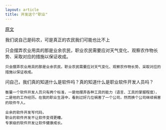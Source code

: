 ```yaml
---
layout: article
title: 开发这个"职业"
---
```


[原文](https://www.ituring.com.cn/article/196)


我们说自己是码农，可是真正的农民我们可能也比不上


只会摆弄农业用具的那是业余农民，职业农民需要应对天气变化、观察农作物长势、采取对应的措施以保证收成。


```
只会摆弄农业用具的那是业余农民，职业农民需要应对天气变化、观察农作物长势、采取对应的措施以保证收成。
```


问自己，我们真的知道什么是软件吗？真的知道什么是职业软件开发人员吗？

```
衡量一个软件开发人员只有两个标准，一是他摆弄各种工具的能力（语言、工具的掌握程度），二是他的工作经历。在我的职业生涯中，看到过好几位祸害了一个公司，然而换个公司继续祸害的软件牛人。
```

```
业余的软件开发写代码，
职业的软件开发不让软件变得更糟，
专家级的软件开发让软件健康成长。
```

